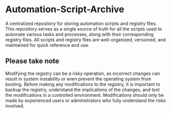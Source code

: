 # Automation-Script-Archive
A centralized repository for storing automation scripts and registry files. This repository serves as a single source of truth for all the scripts used to automate various tasks and processes, along with their corresponding registry files. All scripts and registry files are well-organized, versioned, and maintained for quick reference and use.

## Please take note
Modifying the registry can be a risky operation, as incorrect changes can result in system instability or even prevent the operating system from booting. Before making any modifications to the registry, it is important to backup the registry, understand the implications of the changes, and test the modifications in a controlled environment. Modifications should only be made by experienced users or administrators who fully understand the risks involved.
